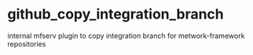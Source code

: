 # github_copy_integration_branch
internal mfserv plugin to copy integration branch for metwork-framework repositories 
